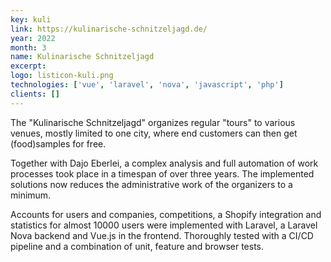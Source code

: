 ```yaml
---
key: kuli
link: https://kulinarische-schnitzeljagd.de/
year: 2022
month: 3
name: Kulinarische Schnitzeljagd
excerpt:
logo: listicon-kuli.png
technologies: ['vue', 'laravel', 'nova', 'javascript', 'php']
clients: []
---
```


The "Kulinarische Schnitzeljagd" organizes regular "tours" to various venues, mostly limited to one city, where end customers can then get (food)samples for free.

Together with Dajo Eberlei, a complex analysis and full automation of work processes took place in a timespan of over three years. The implemented solutions now reduces the administrative work of the organizers to a minimum.

Accounts for users and companies, competitions, a Shopify integration and statistics for almost 10000 users were implemented with Laravel, a Laravel Nova backend and Vue.js in the frontend. Thoroughly tested with a CI/CD pipeline and a combination of unit, feature and browser tests. 

